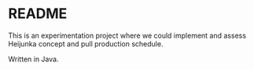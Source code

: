 # README #

This is an experimentation project where we could implement and assess Heijunka concept and pull production schedule.

Written in Java.